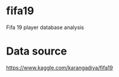 # fifa19
 Fifa 19 player database analysis
 
# Data source
https://www.kaggle.com/karangadiya/fifa19
